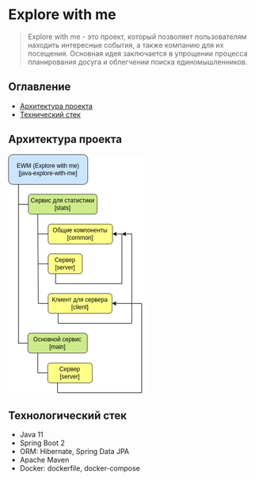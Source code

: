 # Explore with me

> Explore with me - это проект, который позволяет пользователям 
> находить интересные события, а также компанию для их посещения.
> Основная идея заключается в упрощении процесса планирования досуга 
> и облегчении поиска единомышленников.

## Оглавление

- [Архитектура проекта](#архитектура-проекта)
- [Технический стек](#технологический-стек)

## Архитектура проекта
![project architecture](./.readme/project_architecture.png)

## Технологический стек

- Java 11
- Spring Boot 2
- ORM: Hibernate, Spring Data JPA
- Apache Maven
- Docker: dockerfile, docker-compose
